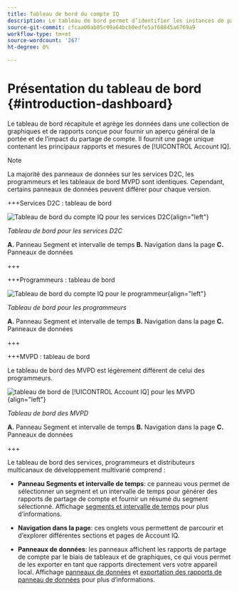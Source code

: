 ```yaml
---
title: Tableau de bord du compte IQ
description: Le tableau de bord permet d’identifier les instances de partage de mot de passe en analysant un large éventail de données d’abonnés.
source-git-commit: cfcaa00ab05c99a64bcb0edfe5af60845a6769a9
workflow-type: tm+mt
source-wordcount: '267'
ht-degree: 0%

---
```


# Présentation du tableau de bord {#introduction-dashboard}

Le tableau de bord récapitule et agrège les données dans une collection de graphiques et de rapports conçue pour fournir un aperçu général de la portée et de l’impact du partage de compte. Il fournit une page unique contenant les principaux rapports et mesures de [!UICONTROL Account IQ].

>[!NOTE]
>
>La majorité des panneaux de données sur les services D2C, les programmeurs et les tableaux de bord MVPD sont identiques. Cependant, certains panneaux de données peuvent différer pour chaque version.

+++Services D2C : tableau de bord

![Tableau de bord du compte IQ pour les services D2C](assets/dashboard-d2c.png){align="left"}


*Tableau de bord pour les services D2C*

**A.** Panneau Segment et intervalle de temps **B.** Navigation dans la page **C.** Panneaux de données

+++

+++Programmeurs : tableau de bord

![Tableau de bord du compte IQ pour le programmeur](assets/dashboard-programr.png){align="left"}


*Tableau de bord pour les programmeurs*

**A.** Panneau Segment et intervalle de temps **B.** Navigation dans la page **C.** Panneaux de données

+++

+++MVPD : tableau de bord

Le tableau de bord des MVPD est légèrement différent de celui des programmeurs.

![tableau de bord de [!UICONTROL Account IQ] pour les MVPD](assets/dashboard-mvpd.png){align="left"}

*Tableau de bord des MVPD*

**A.** Panneau Segment et intervalle de temps **B.** Navigation dans la page **C.** Panneaux de données

+++

Le tableau de bord des services, programmeurs et distributeurs multicanaux de développement multivarié comprend :

* **Panneau Segments et intervalle de temps**: ce panneau vous permet de sélectionner un segment et un intervalle de temps pour générer des rapports de partage de compte et fournir un résumé du segment sélectionné. Affichage [segments et intervalle de temps](/help/accountiq/segments-timeinterval.md) pour plus d’informations.

* **Navigation dans la page**: ces onglets vous permettent de parcourir et d’explorer différentes sections et pages de Account IQ.

* **Panneaux de données**: les panneaux affichent les rapports de partage de compte par le biais de tableaux et de graphiques, ce qui vous permet de les exporter en tant que rapports directement vers votre appareil local. Affichage [panneaux de données](/help/accountiq/data-panels.md) et [exportation des rapports de panneau de données](/help/accountiq/export-reports.md) pour plus d’informations.

